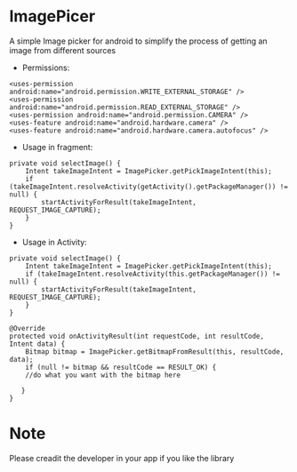 # ImagePicer
A simple Image picker for android to simplify the process of getting an image from different sources

* Permissions:
```
<uses-permission android:name="android.permission.WRITE_EXTERNAL_STORAGE" />
<uses-permission android:name="android.permission.READ_EXTERNAL_STORAGE" />
<uses-permission android:name="android.permission.CAMERA" />
<uses-feature android:name="android.hardware.camera" />
<uses-feature android:name="android.hardware.camera.autofocus" />
```

* Usage in fragment:
```
private void selectImage() {
    Intent takeImageIntent = ImagePicker.getPickImageIntent(this);
    if (takeImageIntent.resolveActivity(getActivity().getPackageManager()) != null) {
        startActivityForResult(takeImageIntent, REQUEST_IMAGE_CAPTURE);
    }
}
```
* Usage in Activity:
```
private void selectImage() {
    Intent takeImageIntent = ImagePicker.getPickImageIntent(this);
    if (takeImageIntent.resolveActivity(this.getPackageManager()) != null) {
        startActivityForResult(takeImageIntent, REQUEST_IMAGE_CAPTURE);
    }
}
```
```
@Override
protected void onActivityResult(int requestCode, int resultCode, Intent data) {
    Bitmap bitmap = ImagePicker.getBitmapFromResult(this, resultCode, data);
    if (null != bitmap && resultCode == RESULT_OK) {
    //do what you want with the bitmap here

   }
}
```
# Note
Please creadit the developer in your app if you like the library
